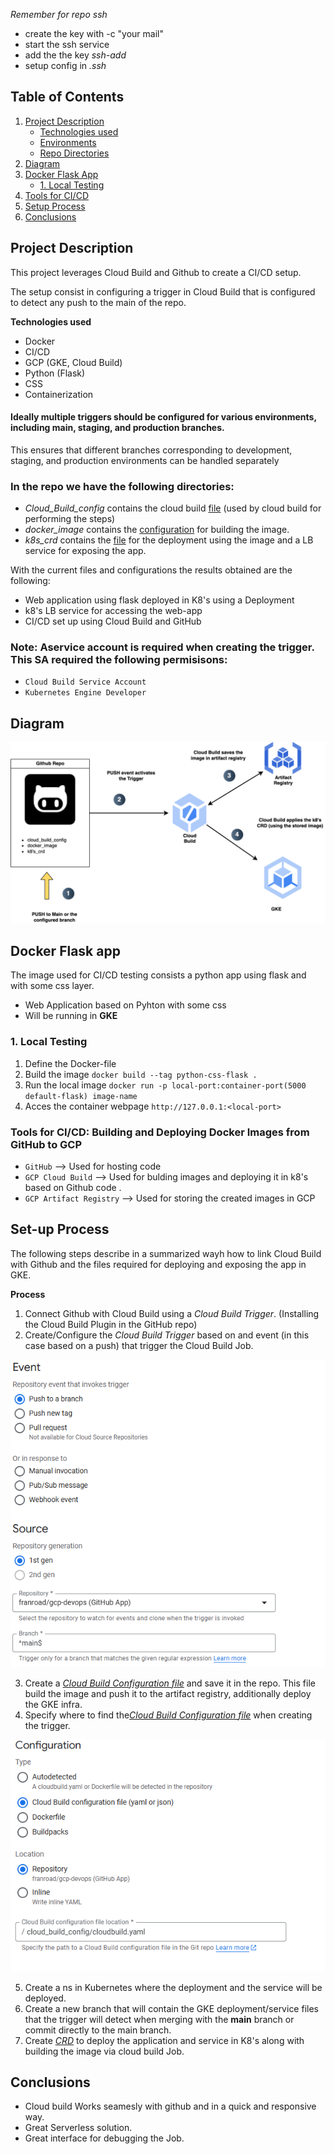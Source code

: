 



*Remember for repo ssh*
- create the key with -c "your mail"
- start the ssh service
- add the the key *ssh-add*
- setup config in *.ssh* 


## Table of Contents
1. [Project Description](#project-description)
   - [Technologies used](#technologies-used)
   - [Environments](#environments)
   - [Repo Directories](#repo-directories)
2. [Diagram](#diagram)
3. [Docker Flask App](#docker-flask-app)
   - [1. Local Testing](#1-local-testing)
4. [Tools for CI/CD](#tools-for-cicd)
5. [Setup Process](#setup-process)
6. [Conclusions](#conclusions)

## Project Description

This project leverages Cloud Build and Github to create a CI/CD setup.

The setup consist in configuring a trigger in Cloud Build that is configured to detect any push to the main of the repo.

**Technologies used**
- Docker
- CI/CD
- GCP (GKE, Cloud Build)
- Python (Flask)
- CSS
- Containerization

#### Ideally multiple triggers should be configured for various environments, including main, staging, and production branches. 
This ensures that different branches corresponding to development, staging, and production environments can be handled separately
### In the repo we have the following directories:

- *Cloud_Build_config* contains the cloud build [file](https://github.com/franroad/gcp-devops/blob/main/cloud_build_config/cloudbuild.yaml) (used by cloud build for performing the steps)
- *docker_image* contains the [configuration](https://github.com/franroad/gcp-devops/tree/main/docker_image) for building the image.
- *k8s_crd* contains the [file](https://github.com/franroad/gcp-devops/tree/main/k8s_crd) for the deployment using the image and a LB service for exposing the app.

With the current files and configurations the results obtained are the following:

 - Web application using flask deployed in K8's using a Deployment
 - k8's LB service for accessing the web-app
 - CI/CD set up using Cloud Build and GitHub

 ### **Note:** Aservice account is required when creating the trigger. This SA required the following permisisons:
 - ``Cloud Build Service Account``
 - ``Kubernetes Engine Developer``


## Diagram


<img src="https://github.com/franroad/gcp-devops/blob/main/images/cloudbuild_github.drawio%20(1).png" alt="Alt text" title="Optional title">


## Docker Flask app ##

The image used for CI/CD testing  consists a python app using flask and with some  css layer.

- Web Application based on Pyhton with some css
- Will be running in __GKE__


### 1. Local Testing ###

1. Define the Docker-file
2. Build the image  `docker build --tag python-css-flask . `
3. Run the local image `docker run -p local-port:container-port(5000 default-flask) image-name`
4. Acces the container webpage ``http://127.0.0.1:<local-port>``

### Tools for CI/CD: Building and Deploying Docker Images from GitHub to GCP ###
- ``GitHub`` --> Used for hosting code 
- ``GCP Cloud Build`` --> Used for bulding images and deploying it in k8's based on Github code .
- ``GCP Artifact Registry`` --> Used for storing the created images in GCP

## Set-up Process ##

The following steps describe in a summarized wayh how to link Cloud Build with Github and the files required for deploying and exposing the app in GKE.

**Process**

1. Connect Github with Cloud Build using a *Cloud Build Trigger*. (Installing the Cloud Build Plugin in the GitHub repo)
2. Create/Configure the *Cloud Build Trigger*  based on  and event (in this case based on a push) that trigger the Cloud Build Job.
<img src="https://github.com/franroad/gcp-devops/blob/gke-cloudbuild/images/any_push.png" alt="Alt text" title="Optional title">

3. Create a [*Cloud Build Configuration file*](https://github.com/franroad/gcp-devops/blob/main/cloud_build_config/cloudbuild.yaml) and save it in the repo. This file build the image and push it to the artifact registry, additionally deploy the GKE infra. 
4. Specify where to find the[*Cloud Build Configuration file*](https://github.com/franroad/gcp-devops/blob/main/cloud_build_config/cloudbuild.yaml) when creating the trigger.
<img src="https://github.com/franroad/gcp-devops/blob/gke-cloudbuild/images/path_cloud_build_file.png">

5. Create a ns in Kubernetes where the deployment and the service will be deployed.
6. Create a new branch that will contain the GKE deployment/service files that the trigger will detect when merging with the **main** branch or commit directly to the main branch.
7. Create [*CRD*](https://github.com/franroad/gcp-devops/blob/gke-cloudbuild/k8s_crd/deployment-service.yaml) to deploy the  application and  service in K8's along with building the image via cloud build Job.


## Conclusions

- Cloud build Works seamesly with github and in a quick and responsive way.
- Great Serverless solution.
- Great interface for debugging the Job.
